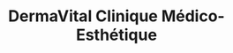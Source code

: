---
title: "DermaVital Clinique Médico-Esthétique"
url: /sherbrooke/dermavital-clinique-medico-esthetique/
shop: Kosmetik
---